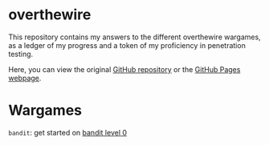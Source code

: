 # overthewire
This repository contains my answers to the different overthewire wargames, as a ledger of my progress and a token of my proficiency in penetration testing.

Here, you can view the original [GitHub repository](https://github.com/simonaertssen/overthewire) or the [GitHub Pages webpage](https://simonaertssen.github.io/overthewire/).

# Wargames
`bandit`: get started on [bandit level 0](bandit/tasks/bandit0.md)

